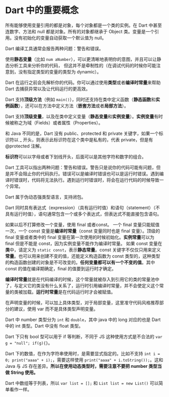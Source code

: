 # Dart 中的重要概念

所有能够使用变量引用的都是对象，每个对象都是一个类的实例。在 Dart 中甚至连数字、方法和 null 都是对象。所有的对象都继承于 Object 类。变量是一个引用。没有初始化的变量自动获取一个默认值为 null。

Dart 编译工具通常会报告两种问题：警告和错误。

使用**静态变量**（比如 `num aNumber`），可以更清晰地表明你的意图，并且可以让静态分析工具来分析你的代码， 但这并不是牵制性的（在调试代码的时候你可能注意到，没有指定类型的变量的类型为 dynamic）。

Dart 在运行之前会先解析你的代码。你可以通过使用**类型**或者**编译时常量**来帮助 Dart 去捕获异常以及让代码运行的更高效。

Dart 支持**顶级方法**（例如 `main()`），同时还支持在类中定义函数（**静态函数**和**实例函数**），还可以在方法中定义方法（**嵌套方法**或者**局部方法**）。

Dart 支持**顶级变量**，以及在类中定义变量（**静态变量**和**实例变量**）。**实例变量**有时候被称之为域（Fields）或者属性（Properties）。

和 Java 不同的是，Dart 没有 public、protected 和 private 关键字，如果一个标识符以 _ 开头，则表示此标识符在这个类中是私有的，代表 private，但是有 @protected 注解。

**标识符**可以以字母或者下划线开头，后面可以是其他字符和数字的组合。

Dart 工具可以指出两种问题：警告和错误。警告只是说你的代码可能有问题，但是并不会阻止你的代码执行。错误可以是编译时错误也可以是运行时错误。遇到编译时错误时，代码将无法执行。遇到运行时错误时，将会在运行代码的时候导致一个异常。

Dart 属于伪动态强类型语言，支持闭包。

Dart 同时具有表达式（expression）（具有运行时值）和语句（statement）（不具有运行时值），语句通常包含一个或多个表达式，但表达式不能直接包含语句。

如果以后不打算修改一个变量，使用 final 或者const。 一个 final 变量只能赋值一次，一个 const 变量是**编译时常量**（const 变量同时也是 final 变量）。顶级的 final 变量或者类中的 final 变量在第一次使用的时候初始化。**实例常量**可以为 final 但是不能是 const，因为实例变量不能作为编译时常量。 如果 const 变量在**类**中，请定义为 `static const`，表示**静态常量**。const 关键字不仅仅只用来定义**常量**。也可以用来创建不变的值，还能定义构造函数为 const 类型的，这种类型的构造函数创建的对象是不可改变的。**任何变量都可以有一个不变的值**。其中 const 的值在编译期确定，final 的值要到运行时才确定。

**编译时常量**就是在代码编译的时候，这个常量就被存入到引用它的类的常量池中了，与定义它的类没有什么关系了，运行时引用编译时常量，并不会使定义这个常量的类被加载。**运行时常量**是在代码运行时才会被赋值。

在声明变量的时候，可以加上具体类型，对于局部变量，这里准守代码风格推荐部分的建议，使用 var 而不是具体类型声明变量。

Dart 中 number 类型分为 `int` 和 `double`，其中 java 中的 long 对应的也是 Dart 中的 int 类型。Dart 中没有 float 类型。

Dart 下只有 bool 型可以用于 if 等判断，不同于 JS 这种使用方式是不合法的 `var g = "null"; if(g){}`。

Dart 下的数值，在作为字符串使用时，是需要显式指定的。比如不支持 `int i = 0; print("aaaa" + i);`，需要这样使用 `print("aaaa" + i.toString());`。这和 Java 与 JS 存在差异。**所以在使用动态类型时，需要注意不要把 number 类型当做 String 使用。**

Dart 中数组等于列表，所以 `var list = [];` 和 `List list = new List()` 可以简单看作一样。
